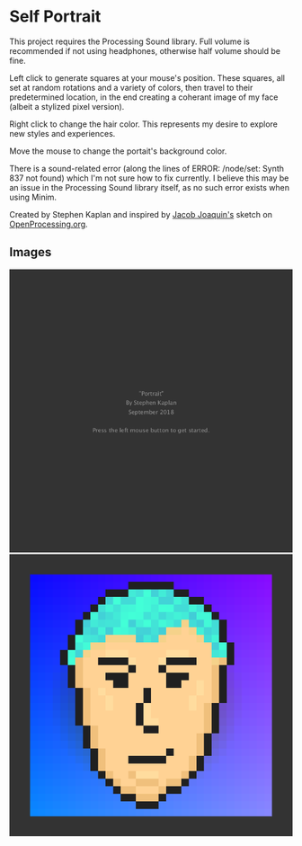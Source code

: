 # Self Portrait

This project requires the Processing Sound library. Full volume is recommended if not using headphones, otherwise half volume should be fine.

Left click to generate squares at your mouse's position. These squares, all set at random rotations and a variety of colors, then travel to their predetermined location, in the end creating a coherant image of my face (albeit a stylized pixel version).

Right click to change the hair color. This represents my desire to explore new styles and experiences.

Move the mouse to change the portait's background color.

There is a sound-related error (along the lines of ERROR: /node/set: Synth 837 not found) which I'm not sure how to fix currently. I believe this may be an issue in the Processing Sound library itself, as no such error exists when using Minim.

Created by Stephen Kaplan and inspired by [Jacob Joaquin's](https://www.openprocessing.org/sketch/409770) sketch on [OpenProcessing.org](https://www.openprocessing.org).

## Images
![Image of Splash Screen](./images/Splash.png)
![Image of Completed Portrait](./images/Portrait.png)
